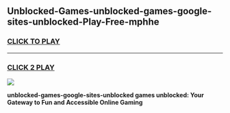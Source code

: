 
## Unblocked-Games-unblocked-games-google-sites-unblocked-Play-Free-mphhe
<h3>
<a href="https://premium76.site?title=unblocked-games-google-sites-unblocked&ref=09A">CLICK TO PLAY</a></h3>
<hr>

<h3>
<a href="https://premium76.site?title=unblocked-games-google-sites-unblocked&ref=09A">CLICK 2 PLAY</a>
  
</h3>

<a href="https://premium76.site?title=unblocked-games-google-sites-unblocked&ref=09A"><img src="https://clearcache.store/games.png"></a>


**unblocked-games-google-sites-unblocked games unblocked: Your Gateway to Fun and Accessible Online Gaming**
